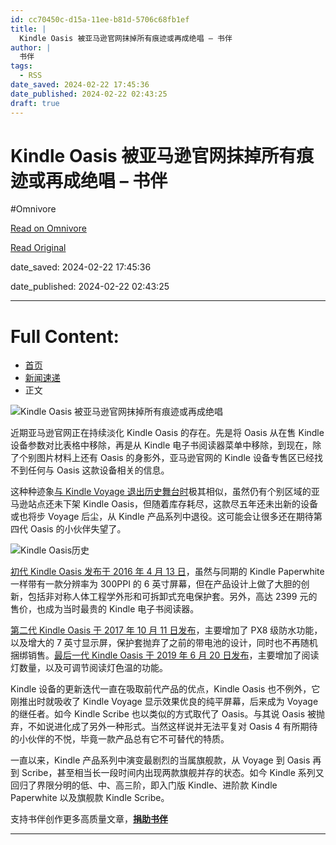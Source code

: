 ```yaml
---
id: cc70450c-d15a-11ee-b81d-5706c68fb1ef
title: |
  Kindle Oasis 被亚马逊官网抹掉所有痕迹或再成绝唱 – 书伴
author: |
  书伴
tags:
  - RSS
date_saved: 2024-02-22 17:45:36
date_published: 2024-02-22 02:43:25
draft: true
---
```


# Kindle Oasis 被亚马逊官网抹掉所有痕迹或再成绝唱 – 书伴
#Omnivore

[Read on Omnivore](https://omnivore.app/me/kindle-oasis-18dcfe3f755)

[Read Original](https://bookfere.com/post/1089.html)

date_saved: 2024-02-22 17:45:36

date_published: 2024-02-22 02:43:25

--- 

# Full Content: 

* [首页](https://bookfere.com/)
* [新闻速递](https://bookfere.com/category/news)
* 正文

![Kindle Oasis 被亚马逊官网抹掉所有痕迹或再成绝唱](https://proxy-prod.omnivore-image-cache.app/780x0,s6VaOHYBEjB31xXIANg4Q_rY-Ctfqx3Kf-GwHujF09TU/https://bookfere.com/wp-content/uploads/2024/02/kindle-oasis-dead.jpg)

近期亚马逊官网正在持续淡化 Kindle Oasis 的存在。先是将 Oasis 从在售 Kindle 设备参数对比表格中移除，再是从 Kindle 电子书阅读器菜单中移除，到现在，除了个别图片材料上还有 Oasis 的身影外，亚马逊官网的 Kindle 设备专售区已经找不到任何与 Oasis 这款设备相关的信息。

这种种迹象[与 Kindle Voyage 退出历史舞台时](https://bookfere.com/post/672.html)极其相似，虽然仍有个别区域的亚马逊站点还未下架 Kindle Oasis，但随着库存耗尽，这款尽五年还未出新的设备或也将步 Voyage 后尘，从 Kindle 产品系列中退役。这可能会让很多还在期待第四代 Oasis 的小伙伴失望了。

![Kindle Oasis历史](https://proxy-prod.omnivore-image-cache.app/780x293,sJ9f80nRHfUjGaloWGdpD07PEs_94WGC7koT0z2VtaF4/https://bookfere.com/wp-content/uploads/2024/02/kindle-oasis-history.jpg)

[初代 Kindle Oasis 发布于 2016 年 4 月 13 日](https://bookfere.com/post/355.html)，虽然与同期的 Kindle Paperwhite 一样带有一款分辨率为 300PPI 的 6 英寸屏幕，但在产品设计上做了大胆的创新，包括非对称人体工程学外形和可拆卸式充电保护套。另外，高达 2399 元的售价，也成为当时最贵的 Kindle 电子书阅读器。

[第二代 Kindle Oasis 于 2017 年 10 月 11 日发布](https://bookfere.com/post/571.html)，主要增加了 PX8 级防水功能，以及增大的 7 英寸显示屏，保护套抛弃了之前的带电池的设计，同时也不再随机捆绑销售。[最后一代 Kindle Oasis 于 2019 年 6 月 20 日发布](https://bookfere.com/post/761.html)，主要增加了阅读灯数量，以及可调节阅读灯色温的功能。

Kindle 设备的更新迭代一直在吸取前代产品的优点，Kindle Oasis 也不例外，它刚推出时就吸收了 Kindle Voyage 显示效果优良的纯平屏幕，后来成为 Voyage 的继任者。如今 Kindle Scribe 也以类似的方式取代了 Oasis。与其说 Oasis 被抛弃，不如说进化成了另外一种形式。当然这样说并无法平复对 Oasis 4 有所期待的小伙伴的不悦，毕竟一款产品总有它不可替代的特质。

一直以来，Kindle 产品系列中演变最剧烈的当属旗舰款，从 Voyage 到 Oasis 再到 Scribe，甚至相当长一段时间内出现两款旗舰并存的状态。如今 Kindle 系列又回归了界限分明的低、中、高三阶，即入门版 Kindle、进阶款 Kindle Paperwhite 以及旗舰款 Kindle Scribe。

支持书伴创作更多高质量文章，**[捐助书伴](https://bookfere.com/donate "让金钱为有意义的事情出一分力！")**

---

